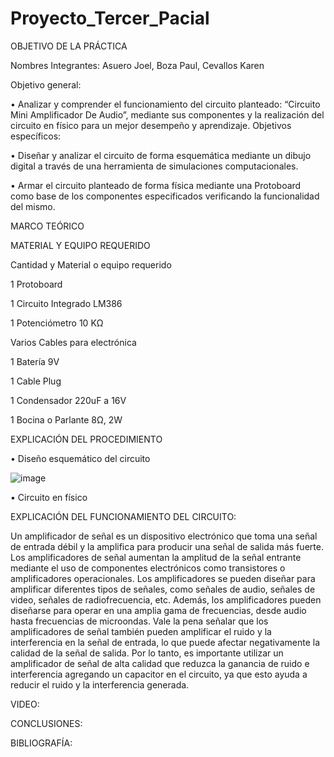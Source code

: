 # Proyecto_Tercer_Pacial

OBJETIVO DE LA PRÁCTICA

Nombres Integrantes: Asuero Joel, Boza Paul, Cevallos Karen

Objetivo general:

•	     Analizar y comprender el funcionamiento del circuito planteado: “Circuito Mini Amplificador De Audio”, mediante sus componentes y la realización del circuito en físico para un mejor desempeño y aprendizaje.
Objetivos específicos: 

•	     Diseñar y analizar el circuito de forma esquemática mediante un dibujo digital a través de una herramienta de simulaciones computacionales.

•	     Armar el circuito planteado de forma física mediante una Protoboard como base de los componentes especificados verificando la funcionalidad del mismo.   

MARCO TEÓRICO

MATERIAL Y EQUIPO REQUERIDO

Cantidad y Material o equipo requerido

1	Protoboard

1	Circuito Integrado LM386

1	Potenciómetro 10 KΩ

Varios	Cables para electrónica

1	Batería 9V

1	Cable Plug

1	Condensador 220uF a 16V

1	Bocina o Parlante 8Ω, 2W

EXPLICACIÓN DEL PROCEDIMIENTO

•	Diseño esquemático del circuito

![image](https://user-images.githubusercontent.com/116674536/221749505-1a2e2be7-2e90-4de2-b6cc-adfe7c363850.png)

•	Circuito en físico

EXPLICACIÓN DEL FUNCIONAMIENTO DEL CIRCUITO:

Un amplificador de señal es un dispositivo electrónico que toma una señal de entrada débil y la amplifica para producir una señal de salida más fuerte. Los amplificadores de señal aumentan la amplitud de la señal entrante mediante el uso de componentes electrónicos como transistores o amplificadores operacionales. Los amplificadores se pueden diseñar para amplificar diferentes tipos de señales, como señales de audio, señales de video, señales de radiofrecuencia, etc. Además, los amplificadores pueden diseñarse para operar en una amplia gama de frecuencias, desde audio hasta frecuencias de microondas. Vale la pena señalar que los amplificadores de señal también pueden amplificar el ruido y la interferencia en la señal de entrada, lo que puede afectar negativamente la calidad de la señal de salida. Por lo tanto, es importante utilizar un amplificador de señal de alta calidad que reduzca la ganancia de ruido e interferencia agregando un capacitor en el circuito, ya que esto ayuda a reducir el ruido y la interferencia generada.

VIDEO:

CONCLUSIONES:


BIBLIOGRAFÍA:
